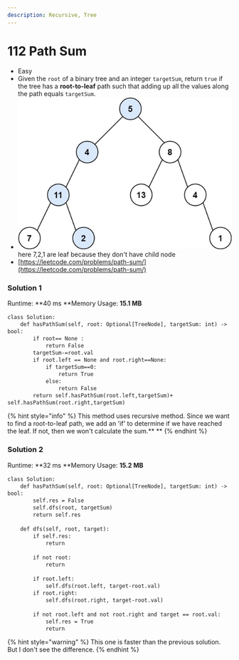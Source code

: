 ```yaml
---
description: Recursive, Tree
---
```


# 112 Path Sum

* Easy
* Given the `root` of a binary tree and an integer `targetSum`, return `true` if the tree has a **root-to-leaf** path such that adding up all the values along the path equals `targetSum`.
* ![](../.gitbook/assets/image.png)here 7,2,1 are leaf because they don't have child node&#x20;
* [https://leetcode.com/problems/path-sum/](https://leetcode.com/problems/path-sum/)

### Solution 1

Runtime: **40 ms **Memory Usage: **15.1 MB**

```
class Solution:
    def hasPathSum(self, root: Optional[TreeNode], targetSum: int) -> bool:
        if root== None :
            return False
        targetSum-=root.val
        if root.left == None and root.right==None:
            if targetSum==0:
                return True
            else:
                return False
        return self.hasPathSum(root.left,targetSum)+ self.hasPathSum(root.right,targetSum)
```

{% hint style="info" %}
This method uses recursive method. Since we want to find a root-to-leaf path, we add an 'if' to determine if we have reached the leaf. If not, then we won't calculate the sum.** **
{% endhint %}

### **Solution 2**

Runtime: **32 ms **Memory Usage: **15.2 MB**

```
class Solution:
    def hasPathSum(self, root: Optional[TreeNode], targetSum: int) -> bool:
        self.res = False
        self.dfs(root, targetSum)
        return self.res 
    
    def dfs(self, root, target):
        if self.res:
            return 
        
        if not root:
            return 
        
        if root.left:
            self.dfs(root.left, target-root.val)
        if root.right:
            self.dfs(root.right, target-root.val)
        
        if not root.left and not root.right and target == root.val:
            self.res = True 
            return 
```

{% hint style="warning" %}
This one is faster than the previous solution. But I don't see the difference.
{% endhint %}
